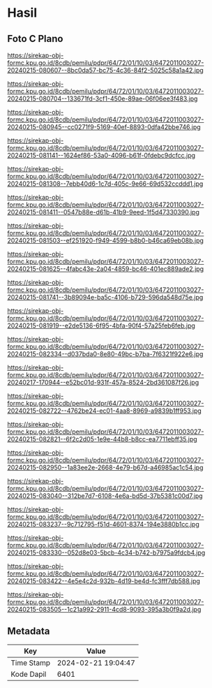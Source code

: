 # Hasil

## Foto C Plano

https://sirekap-obj-formc.kpu.go.id/8cdb/pemilu/pdpr/64/72/01/10/03/6472011003027-20240215-080607--8bc0da57-bc75-4c36-84f2-5025c58a1a42.jpg

https://sirekap-obj-formc.kpu.go.id/8cdb/pemilu/pdpr/64/72/01/10/03/6472011003027-20240215-080704--133671fd-3cf1-450e-89ae-06f06ee3f483.jpg

https://sirekap-obj-formc.kpu.go.id/8cdb/pemilu/pdpr/64/72/01/10/03/6472011003027-20240215-080945--cc0271f9-5169-40ef-8893-0dfa42bbe746.jpg

https://sirekap-obj-formc.kpu.go.id/8cdb/pemilu/pdpr/64/72/01/10/03/6472011003027-20240215-081141--1624ef86-53a0-4096-b61f-0fdebc9dcfcc.jpg

https://sirekap-obj-formc.kpu.go.id/8cdb/pemilu/pdpr/64/72/01/10/03/6472011003027-20240215-081308--7ebb40d6-1c7d-405c-9e66-69d532ccddd1.jpg

https://sirekap-obj-formc.kpu.go.id/8cdb/pemilu/pdpr/64/72/01/10/03/6472011003027-20240215-081411--0547b88e-d61b-41b9-9eed-1f5d47330390.jpg

https://sirekap-obj-formc.kpu.go.id/8cdb/pemilu/pdpr/64/72/01/10/03/6472011003027-20240215-081503--ef251920-f949-4599-b8b0-b46ca69eb08b.jpg

https://sirekap-obj-formc.kpu.go.id/8cdb/pemilu/pdpr/64/72/01/10/03/6472011003027-20240215-081625--4fabc43e-2a04-4859-bc46-401ec889ade2.jpg

https://sirekap-obj-formc.kpu.go.id/8cdb/pemilu/pdpr/64/72/01/10/03/6472011003027-20240215-081741--3b89094e-ba5c-4106-b729-596da548d75e.jpg

https://sirekap-obj-formc.kpu.go.id/8cdb/pemilu/pdpr/64/72/01/10/03/6472011003027-20240215-081919--e2de5136-6f95-4bfa-90f4-57a25feb6feb.jpg

https://sirekap-obj-formc.kpu.go.id/8cdb/pemilu/pdpr/64/72/01/10/03/6472011003027-20240215-082334--d037bda0-8e80-49bc-b7ba-7f6321f922e6.jpg

https://sirekap-obj-formc.kpu.go.id/8cdb/pemilu/pdpr/64/72/01/10/03/6472011003027-20240217-170944--e52bc01d-931f-457a-8524-2bd361087f26.jpg

https://sirekap-obj-formc.kpu.go.id/8cdb/pemilu/pdpr/64/72/01/10/03/6472011003027-20240215-082722--4762be24-ec01-4aa8-8969-a9839b1ff953.jpg

https://sirekap-obj-formc.kpu.go.id/8cdb/pemilu/pdpr/64/72/01/10/03/6472011003027-20240215-082821--6f2c2d05-1e9e-44b8-b8cc-ea7711ebff35.jpg

https://sirekap-obj-formc.kpu.go.id/8cdb/pemilu/pdpr/64/72/01/10/03/6472011003027-20240215-082950--1a83ee2e-2668-4e79-b67d-a46985ac1c54.jpg

https://sirekap-obj-formc.kpu.go.id/8cdb/pemilu/pdpr/64/72/01/10/03/6472011003027-20240215-083040--312be7d7-6108-4e6a-bd5d-37b5381c00d7.jpg

https://sirekap-obj-formc.kpu.go.id/8cdb/pemilu/pdpr/64/72/01/10/03/6472011003027-20240215-083237--9c712795-f51d-4601-8374-194e3880b1cc.jpg

https://sirekap-obj-formc.kpu.go.id/8cdb/pemilu/pdpr/64/72/01/10/03/6472011003027-20240215-083330--052d8e03-5bcb-4c34-b742-b7975a9fdcb4.jpg

https://sirekap-obj-formc.kpu.go.id/8cdb/pemilu/pdpr/64/72/01/10/03/6472011003027-20240215-083422--4e5e4c2d-932b-4d19-be4d-fc3fff7db588.jpg

https://sirekap-obj-formc.kpu.go.id/8cdb/pemilu/pdpr/64/72/01/10/03/6472011003027-20240215-083505--1c21a992-2911-4cd8-9093-395a3b0f9a2d.jpg


## Metadata

| Key        | Value               |
| ---------- | ------------------- |
| Time Stamp | 2024-02-21 19:04:47 |
| Kode Dapil | 6401                |



